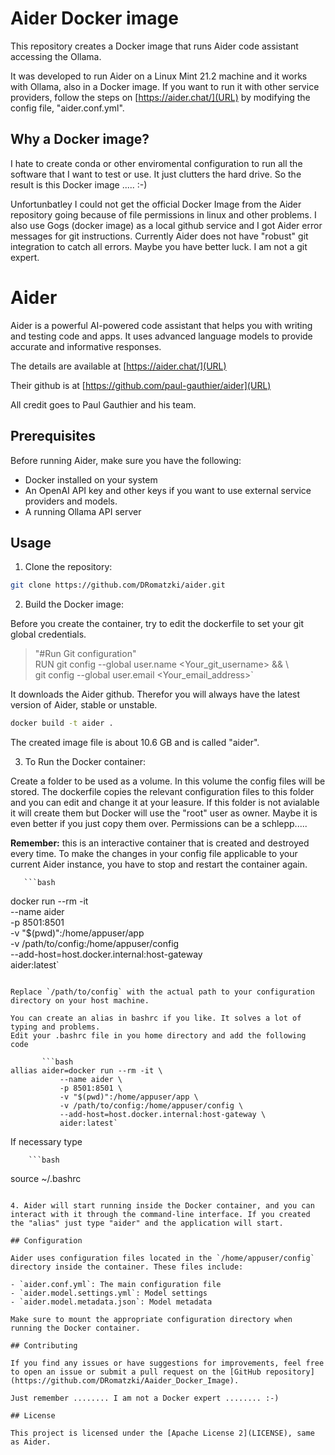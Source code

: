# Aider Docker image

This repository creates a Docker image that runs Aider code assistant accessing the Ollama.

It was developed to run Aider on a Linux Mint 21.2 machine and it works with Ollama, also in a Docker image. If you want to run it with other service providers, follow the steps on [https://aider.chat/](URL) by modifying the config file, "aider.conf.yml".


## Why a Docker image?

I hate to create conda or other enviromental configuration to run all the software that I want to test or use. It just clutters the hard drive.
So the result is this Docker image ..... :-)

Unfortunbatley I could not get the official Docker Image from the Aider repository going because of file permissions in linux and other problems.
I also use Gogs (docker image) as a local github service and I got Aider error messages for git instructions. Currently Aider does not have "robust" git integration to catch all errors. Maybe you have better luck. I am not a git expert.


# Aider

Aider is a powerful AI-powered code assistant that helps you with writing and testing code and apps. It uses advanced language models to provide accurate and informative responses.

The details are available at [https://aider.chat/](URL)

Their github is at [https://github.com/paul-gauthier/aider](URL)

All credit goes to Paul Gauthier and his team.


## Prerequisites

Before running Aider, make sure you have the following:

- Docker installed on your system
- An OpenAI API key and other keys if you want to use external service providers and models.
- A running Ollama API server

## Usage

1. Clone the repository:

```bash
git clone https://github.com/DRomatzki/aider.git
```

2. Build the Docker image:

Before you create the container, try to edit the dockerfile to set your git global credentials. 

> "#Run Git configuration"  
> RUN git config --global user.name <Your_git_username> && \  
>         git config --global user.email <Your_email_address>`

It downloads the Aider github. Therefor you will always have the latest version of Aider, stable or unstable.

```bash
docker build -t aider .
```
The created image file is about 10.6 GB and is called "aider".


3. To Run the Docker container:

Create a folder to be used as a volume. In this volume the config files will be stored. The dockerfile copies the relevant configuration files to this folder and you can edit and change it at your leasure. If this folder is not avialable it will create them but Docker will use the "root" user as owner. Maybe it is even better if you just copy them over. Permissions can be a schlepp.....

**Remember:** this is an interactive container that is created and destroyed every time. To make the changes in your config file applicable to your current Aider instance, you have to stop and restart the container again.

       ```bash
docker run --rm -it \
           --name aider \
           -p 8501:8501 \
           -v "$(pwd)":/home/appuser/app \
           -v /path/to/config:/home/appuser/config \
           --add-host=host.docker.internal:host-gateway \
           aider:latest`
```

Replace `/path/to/config` with the actual path to your configuration directory on your host machine.

You can create an alias in bashrc if you like. It solves a lot of typing and problems.
Edit your .bashrc file in you home directory and add the following code

       ```bash
allias aider=docker run --rm -it \
           --name aider \
           -p 8501:8501 \
           -v "$(pwd)":/home/appuser/app \
           -v /path/to/config:/home/appuser/config \
           --add-host=host.docker.internal:host-gateway \
           aider:latest`
```
If necessary type 

        ```bash
source ~/.bashrc
```

4. Aider will start running inside the Docker container, and you can interact with it through the command-line interface. If you created the "alias" just type "aider" and the application will start.

## Configuration

Aider uses configuration files located in the `/home/appuser/config` directory inside the container. These files include:

- `aider.conf.yml`: The main configuration file
- `aider.model.settings.yml`: Model settings
- `aider.model.metadata.json`: Model metadata

Make sure to mount the appropriate configuration directory when running the Docker container.

## Contributing

If you find any issues or have suggestions for improvements, feel free to open an issue or submit a pull request on the [GitHub repository](https://github.com/DRomatzki/Aaider_Docker_Image).

Just remember ........ I am not a Docker expert ........ :-)

## License

This project is licensed under the [Apache License 2](LICENSE), same as Aider.
